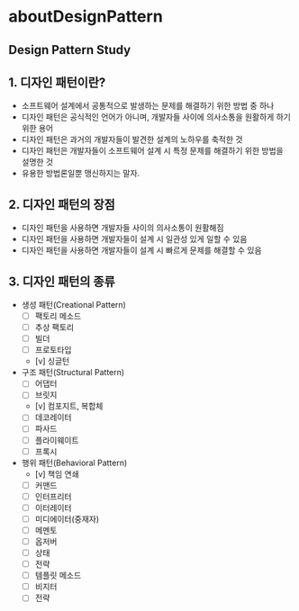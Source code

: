 # aboutDesignPattern
Design Pattern Study
---
## 1. 디자인 패턴이란?
- 소프트웨어 설계에서 공통적으로 발생하는 문제를 해결하기 위한 방법 중 하나
- 디자인 패턴은 공식적인 언어가 아니며, 개발자들 사이에 의사소통을 원활하게 하기 위한 용어
- 디자인 패턴은 과거의 개발자들이 발견한 설계의 노하우를 축적한 것
- 디자인 패턴은 개발자들이 소프트웨어 설계 시 특정 문제를 해결하기 위한 방법을 설명한 것
- 유용한 방법론일뿐 맹신하지는 말자.

## 2. 디자인 패턴의 장점 
- 디자인 패턴을 사용하면 개발자들 사이의 의사소통이 원활해짐
- 디자인 패턴을 사용하면 개발자들이 설계 시 일관성 있게 일할 수 있음
- 디자인 패턴을 사용하면 개발자들이 설계 시 빠르게 문제를 해결할 수 있음

## 3. 디자인 패턴의 종류
- 생성 패턴(Creational Pattern)
  - [ ] 팩토리 메소드
  - [ ] 추상 팩토리
  - [ ] 빌더
  - [ ] 프로토타입
  - [v] 싱글턴
- 구조 패턴(Structural Pattern)
  - [ ] 어댑터
  - [ ] 브릿지
  - [v] 컴포지트, 복합체
  - [ ] 데코레이터
  - [ ] 파사드
  - [ ] 플라이웨이트
  - [ ] 프록시
- 행위 패턴(Behavioral Pattern)
  - [v] 책임 연쇄
  - [ ] 커맨드
  - [ ] 인터프리터
  - [ ] 이터레이터
  - [ ] 미디에이터(중재자)
  - [ ] 메멘토
  - [ ] 옵저버
  - [ ] 상태
  - [ ] 전략
  - [ ] 템플릿 메소드
  - [ ] 비지터
  - [ ] 전략